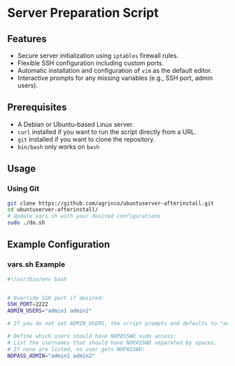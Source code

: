 # Server Preparation Script


## Features
- Secure server initialization using `iptables` firewall rules.
- Flexible SSH configuration including custom ports.
- Automatic installation and configuration of `vim` as the default editor.
- Interactive prompts for any missing variables (e.g., SSH port, admin users).


## Prerequisites
- A Debian or Ubuntu-based Linux server.
- `curl` installed if you want to run the script directly from a URL.
- `git` installed if you want to clone the repository.
- `bin/bash` only works on `bash`


## Usage

### Using Git
```bash
git clone https://github.com/agrinco/ubuntuserver-afterinstall.git
cd ubuntuserver-afterinstall/
# Update vars.sh with your desired configurations
sudo ./do.sh
```

## Example Configuration

### vars.sh Example
```bash
#!/usr/bin/env bash


# Override SSH port if desired:
SSH_PORT=2222
ADMIN_USERS="admin1 admin2"

# If you do not set ADMIN_USERS, the script prompts and defaults to "adminuser:adminpassword".

# Define which users should have NOPASSWD sudo access:
# List the usernames that should have NOPASSWD separated by spaces.
# If none are listed, no user gets NOPASSWD:
NOPASS_ADMIN="admin1 admin2"
```
